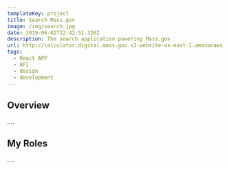 ```yaml
---
templateKey: project
title: Search Mass.gov
image: /img/search.jpg
date: 2019-06-02T22:42:51.326Z
description: The search application powering Mass.gov
url: http://calculator.digital.mass.gov.s3-website-us-east-1.amazonaws.com/pfml/contribution/
tags:
  - React APP
  - API
  - design
  - development
---
```

## Overview

....

## My Roles

....
